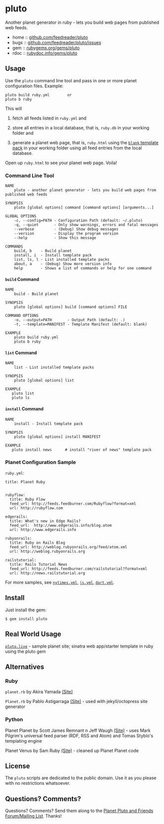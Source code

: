 # pluto

Another planet generator in ruby - lets you build web pages
from published web feeds.

* home  :: [github.com/feedreader/pluto](https://github.com/feedreader/pluto)
* bugs  :: [github.com/feedreader/pluto/issues](https://github.com/feedreader/pluto/issues)
* gem   :: [rubygems.org/gems/pluto](https://rubygems.org/gems/pluto)
* rdoc  :: [rubydoc.info/gems/pluto](http://rubydoc.info/gems/pluto)


## Usage

Use the `pluto` command line tool and pass in one or more planet configuration files.
Example:

    pluto build ruby.yml        or
    pluto b ruby

This will

1) fetch all feeds listed in `ruby.yml` and 

2) store all entries in a local database, that is, `ruby.db` in your working folder and

3) generate a planet web page, that is, `ruby.html` using the [`blank` template pack](https://github.com/feedreader/pluto.blank) in your working folder using all feed entries from the local database.

Open up `ruby.html` to see your planet web page. Voila!


### Command Line Tool

~~~~
NAME
    pluto - another planet generator - lets you build web pages from published web feeds

SYNOPSIS
    pluto [global options] command [command options] [arguments...]

GLOBAL OPTIONS
    -c, --config=PATH - Configuration Path (default: ~/.pluto)
    -q, --quiet       - Only show warnings, errors and fatal messages
    --verbose         - (Debug) Show debug messages
    --version         - Display the program version
    --help            - Show this message

COMMANDS
    build, b    - Build planet
    install, i  - Install template pack
    list, ls, l - List installed template packs
    about, a    - (Debug) Show more version info
    help        - Shows a list of commands or help for one command
~~~~

#### `build` Command

~~~
NAME
    build - Build planet

SYNOPSIS
    pluto [global options] build [command options] FILE

COMMAND OPTIONS
    -o, --output=PATH       - Output Path (default: .)
    -t, --template=MANIFEST - Template Manifest (default: blank)
    
EXAMPLE
    pluto build ruby.yml
    pluto b ruby
~~~

#### `list` Command

~~~
NAME
    list - List installed template packs

SYNOPSIS
    pluto [global options] list

EXAMPLE
   pluto list
   pluto ls
~~~

#### `install` Command

~~~
NAME
    install - Install template pack

SYNOPSIS
    pluto [global options] install MANIFEST

EXAMPLE
   pluto install news      # install "river of news" template pack
~~~



### Planet Configuration Sample 

`ruby.yml`:

```
title: Planet Ruby


rubyflow:
  title: Ruby Flow
  feed_url: http://feeds.feedburner.com/Rubyflow?format=xml
  url: http://rubyflow.com

edgerails:
  title: What's new in Edge Rails?
  feed_url:  http://www.edgerails.info/blog.atom
  url: http://www.edgerails.info

rubyonrails:
  title: Ruby on Rails Blog
  feed_url: http://weblog.rubyonrails.org/feed/atom.xml
  url: http://weblog.rubyonrails.org

railstutorial:
  title: Rails Tutorial News
  feed_url: http://feeds.feedburner.com/railstutorial?format=xml
  url: http://news.railstutorial.org
```

For more samples, see [`nytimes.yml`](https://github.com/feedreader/pluto.samples/blob/master/nytimes.yml),
[`js.yml`](https://github.com/feedreader/pluto.samples/blob/master/js.yml),
[`dart.yml`](https://github.com/feedreader/pluto.samples/blob/master/dart.yml).


## Install

Just install the gem:

    $ gem install pluto


## Real World Usage

[`pluto.live`](https://github.com/feedreader/pluto.live) - sample planet site; sinatra web app/starter template in ruby using the pluto gem



## Alternatives

### Ruby

`planet.rb` by Akira Yamada [(Site)](http://planet.rubyforge.org)

`Planet.rb` by Pablo Astigarraga [(Site)](https://github.com/pote/planet.rb)  - used with jekyll/octopress site generator

### Python

Planet Planet by Scott James Remnant n Jeff Waugh [(Site)](http://www.planetplanet.org)  - uses Mark Pilgrim's universal feed parser (RDF, RSS and Atom) and Tomas Styblo's templating engine

Planet Venus by Sam Ruby [(Site)](https://github.com/rubys/venus) - cleaned up Planet Planet code


## License

The `pluto` scripts are dedicated to the public domain.
Use it as you please with no restrictions whatsoever.

## Questions? Comments?

Questions? Comments?
Send them along to the [Planet Pluto and Friends Forum/Mailing List](http://groups.google.com/group/feedreader).
Thanks!
